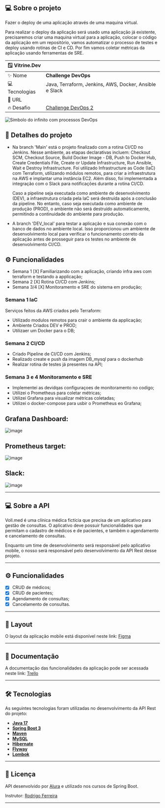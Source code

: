 ## 💻 Sobre o projeto

Fazer o deploy de uma aplicação através de uma maquina virtual.

Para realizar o deploy da aplicação será usado uma aplicação já existente, precisaremos criar uma maquina virtual para a aplicação, colocar o código da aplicação em um repositório, vamos automatizar o processo de testes e deploy usando rotinas de CI e CD. Por fim vamos coletar métricas da aplicação usando ferramentas de SRE.

| 🪟 Vitrine.Dev |     |
| -------------  | --- |
| :sparkles: Nome        | **Challenge DevOps**
| 💻 Tecnologias | Java, Terraform, Jenkins, AWS, Docker, Ansible e Slack 
| :rocket: URL         |
| :fire: Desafio     | [Challenge DevOps 2]([https://](https://www.alura.com.br/challenges/devops-2))

<!-- Inserir imagem com a #vitrinedev ao final do link -->
![Simbolo do infinito com processos DevOps](https://img.mandic.com.br/2018/06/Devops-o-que-e-DevOps-significado.png?rel=outbound#vitrinedev)

## 📃 Detalhes do projeto

-   Na branch 'Main' está o projeto finalizado com a rotina CI/CD no Jenkins. Nesse ambiente, as etapas declarativas incluem: Checkout SCM, Checkout Source, Build Docker Image - DB, Push to Docker Hub, Create Credentials File, Create or Update Infrastructure, Run Ansible, Wait e Destroy Infrastructure. Foi utilizado Infrastructure as Code (IaC) com Terraform, utilizando módulos remotos, para criar a infraestrutura na AWS e implantar uma instância EC2. Além disso, foi implementada a integração com o Slack para notificações durante a rotina CI/CD.

    Caso a pipeline seja executada como ambiente de desenvolvimento (DEV), a infraestrutura criada pela IaC será destruída após a conclusão da pipeline. No entanto, caso seja executada como ambiente de produção (PROD), o ambiente não será destruído automaticamente, permitindo a continuidade do ambiente para produção.

-   A branch 'DEV_local' para testar a aplicação e sua conexão com o banco de dados no ambiente local. Isso proporcionou um ambiente de desenvolvimento local para verificar o funcionamento correto da aplicação antes de prosseguir para os testes no ambiente de desenvolvimento CI/CD.


## ⚙️ Funcionalidades

- Semana 1      [X] Familiarizando com a aplicação, criando infra aws com terraform e testando a applicação;
- Semana 2      [X] Rotina CI/CD com Jenkins;
- Semana 3/4    [X] Monitoramento e SRE do sistema em produção;


### Semana 1 IaC

Serviços feitos da AWS criados pelo Terraform:

-   Utilizado modulos remotos para crair o ambiente da applicação;
-   Ambiente Criados DEV e PROD;
-   Utilizaer um Docker para o DB;


### Semana 2 CI/CD

-   Criado Pipeline de CI/CD com Jenkins;  
-   Realizado create e push da imagem DB_mysql para o dockerhub
-   Realizar rotina de testes já presentes na API;


### Semana 3 e 4 Monitoramento e SRE  

-   Implementei as devidqas configuraçoes de monitoramento no codigo;  
-   Utilizei o Prometheus para coletar métricas;
-   Utilizei Grafana para visualizar métricas coletadas;
-   Utilizei o docker-compose para usbir o Prometheus eo Grafana;

 ## Grafana Dashboard:

![image](https://github.com/MatheuslFavaretto/dev-test/assets/116848225/e6f87c7c-1d98-4da2-8031-74ff3bfc8d0b)

## Prometheus target:

![image](https://github.com/MatheuslFavaretto/dev-test/assets/116848225/e06f777d-a376-4fad-a831-bf18b79c2b11)

## Slack:
![image](https://github.com/MatheuslFavaretto/dev-test/assets/116848225/e888be85-3ac8-48c1-af8f-7954d16805ef)
 
-----

## 💻 Sobre a API

Voll.med é uma clínica médica fictícia que precisa de um aplicativo para gestão de consultas. O aplicativo deve possuir funcionalidades que permitam o cadastro de médicos e de pacientes, e também o agendamento e cancelamento de consultas.

Enquanto um time de desenvolvimento será responsável pelo aplicativo mobile, o nosso será responsável pelo desenvolvimento da API Rest desse projeto.

-----

## ⚙️ Funcionalidades

- [x] CRUD de médicos;
- [x] CRUD de pacientes;
- [x] Agendamento de consultas;
- [x] Cancelamento de consultas.

-----

## 🎨 Layout

O layout da aplicação mobile está disponível neste link: [Figma](https://www.figma.com/file/N4CgpJqsg7gjbKuDmra3EV/Voll.med)

-----

## 📄 Documentação

A documentação das funcionalidades da aplicação pode ser acessada neste link: [Trello](https://trello.com/b/O0lGCsKb/api-voll-med)

-----

## 🛠 Tecnologias

As seguintes tecnologias foram utilizadas no desenvolvimento da API Rest do projeto:

- **[Java 17](https://www.oracle.com/java)**
- **[Spring Boot 3](https://spring.io/projects/spring-boot)**
- **[Maven](https://maven.apache.org)**
- **[MySQL](https://www.mysql.com)**
- **[Hibernate](https://hibernate.org)**
- **[Flyway](https://flywaydb.org)**
- **[Lombok](https://projectlombok.org)**

-----

## 📝 Licença

API desenvolvido por [Alura](https://www.alura.com.br) e utilizado nos cursos de Spring Boot.

Instrutor: [Rodrigo Ferreira](https://cursos.alura.com.br/user/rodrigo-ferreira)

-----
